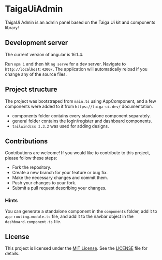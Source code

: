# TaigaUiAdmin

TaigaUi Admin is an admin panel based on the Taiga Ui kit and components library!

## Development server

The current version of angular is 16.1.4.

Run `npm i` and then hit `ng serve` for a dev server. Navigate to `http://localhost:4200/`. The application will automatically reload if you change any of the source files.

## Project structure


The project was bootstraped from `main.ts` using AppComponent, and a few components were added to it from `https://taiga-ui.dev/` documentation.

- components folder contains every standalone component separately.
- general folder contains the login/register and dashboard components.
- `tailwindcss 3.3.2` was used for adding designs.

## Contributions 


Contributions are welcome! If you would like to contribute to this project, please follow these steps:

- Fork the repository.
- Create a new branch for your feature or bug fix.
- Make the necessary changes and commit them.
- Push your changes to your fork.
- Submit a pull request describing your changes.

### Hints

You can generate a standalone component in the `components` folder, add it to `app-routing.module.ts` file, and add it to the navbar object in the `dashboard.component.ts` file.

## License
This project is licensed under the [MIT License](https://github.com/AAVision/taiga-ui-admin/blob/main/LICENSE). See the [LICENSE](https://github.com/AAVision/taiga-ui-admin/blob/main/LICENSE) file for details.
